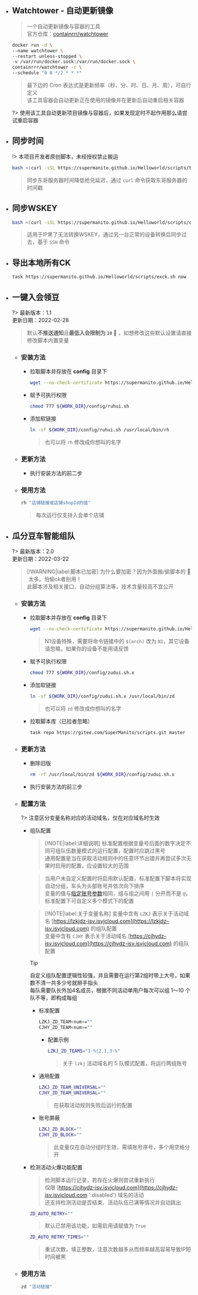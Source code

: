 
- ## Watchtower - 自动更新镜像

  > 一个自动更新镜像与容器的工具\
  > 官方仓库：[containrrr/watchtower](https://github.com/containrrr/watchtower)

  ```bash
  docker run -d \
  --name watchtower \
  --restart unless-stopped \
  -v /var/run/docker.sock:/var/run/docker.sock \
  containrrr/watchtower -c \
  --schedule "0 0 */2 * * *"
  ```
  > 最下边的 Cron 表达式是更新频率（秒、分、时、日、月、周），可自行定义\
  > 该工具容器会自动更新正在使用的镜像并在更新后自动重启相关容器

  ?> 使用该工具自动更新项目镜像与容器后，如果发现定时不起作用那么请尝试重启容器

- ## 同步时间

  !> 本项目开发者原创脚本，未经授权禁止搬运

  ```bash
  bash <(curl -sSL https://supermanito.github.io/Helloworld/scripts/time_sync.sh)
  ```
  > 同步东哥服务器时间降低抢兑延迟，通过 `curl` 命令获取东哥服务器的时间戳

- ## 同步WSKEY

  ```bash
  bash <(curl -sSL https://supermanito.github.io/Helloworld/scripts/cookie_sync.sh)
  ```
  > 适用于IP黑了无法转换WSKEY，通过另一台正常的设备转换后同步过去，基于 `SSH` 命令

- ## 导出本地所有CK

  ```bash
  task https://supermanito.github.io/Helloworld/scripts/exck.sh now
  ```

- ## 一键入会领豆

  ?> 最新版本：1.1\
    更新日期：2022-02-28

  > 默认**不推送通知**且**最低入会限制为 `10` 🐶** ，如想修改这些默认设置请直接修改脚本内置变量

  - ### 安装方法 <!-- {docsify-ignore} -->

    - 拉取脚本并存放在 **config** 目录下

      ```bash
      wget --no-check-certificate https://supermanito.github.io/Helloworld/scripts/ruhui.sh -O ${WORK_DIR}/config/ruhui.sh
      ```

    - 赋予可执行权限

      ```bash
      chmod 777 ${WORK_DIR}/config/ruhui.sh
      ```

    - 添加软链接

      ```bash
      ln -sf ${WORK_DIR}/config/ruhui.sh /usr/local/bin/rh
      ```
      > 也可以将 `rh` 修改成你想叫的名字

  - ### 更新方法 <!-- {docsify-ignore} -->

    - 执行安装方法的前二步

  - ### 使用方法 <!-- {docsify-ignore} -->

    ```bash
    rh "店铺链接或店铺shopId的值"
    ```
    > 每次运行仅支持入会单个店铺

- ## 瓜分豆车智能组队

  ?> 最新版本：2.0\
    更新日期：2022-03-22

  > [!WARNING|label:脚本已加密]
  > 为什么要加密？因为外面搬/偷脚本的 🐶 &nbsp;太多。怕偷ck者别用！\
  > 此脚本涉及相关接口、自动分组算法等，技术含量较高不宜公开

  - ### 安装方法 <!-- {docsify-ignore} -->

    - 拉取脚本并存放在 **config** 目录下

      ```bash
      wget --no-check-certificate https://supermanito.github.io/Helloworld/scripts/$(arch)/zudui.sh.x -O ${WORK_DIR}/config/zudui.sh.x
      ```
      > N1设备特殊，需要将命令链接中的 `$(arch)` 改为 `N1`，其它设备请忽略，如果你的设备不能用请反馈

    - 赋予可执行权限

      ```bash
      chmod 777 ${WORK_DIR}/config/zudui.sh.x
      ```

    - 添加软链接

      ```bash
      ln -sf ${WORK_DIR}/config/zudui.sh.x /usr/local/bin/zd
      ```
      > 也可以将 `zd` 修改成你想叫的名字

    - 拉取脚本库（已拉者忽略）

      ```bash
      task repo https://gitee.com/SuperManito/scripts.git master
      ```

  - ### 更新方法 <!-- {docsify-ignore} -->

    - 删除旧版

      ```bash
      rm -rf /usr/local/bin/zd ${WORK_DIR}/config/zudui.sh.x
      ```

    - 执行安装方法的前三步

  - ### 配置方法 <!-- {docsify-ignore} -->

    ?> 注意区分变量名称对应的活动域名，仅在对应域名时生效

    - 组队配置

      > [!NOTE|label:详细说明]
      > 标准配置根据变量号后面的数字决定不同可组队伍数量模式的运行配置，配置时应跳过黑号\
      > 通用配置是当在获取活动规则中的任意环节出错并再尝试多次无果时启用的配置，应设置较大的范围

      > 当用户未自定义配置时将启用默认配置，标准配置下脚本将实现自动分组，车头为头部账号并依次向下排序\
      > 变量的值与[指定账号参数](https://supermanito.github.io/Helloworld/#/use/执行脚本?id=关于指定账号相关参数的用法示例)相同，组与组之间用 `|` 分开而不是 `@`，标准配置下可自定义多个模式下的配置

      > [!NOTE|label:关于变量名称]
      > 变量中含有 `LZKJ` 表示关于活动域名 [https://lzkjdz-isv.isvjcloud.com](https://lzkjdz-isv.isvjcloud.com) 的组队配置\
      > 变量中含有 `CJHY` 表示关于活动域名 [https://cjhydz-isv.isvjcloud.com](https://cjhydz-isv.isvjcloud.com) 的组队配置

      > [!TIP]
      > 自定义组队配置逻辑性较强，并且需要在运行第2组时带上大号，如果数不清一共多少号就掰手指头\
      > 每队需要队长外加4名成员，根据不同活动单用户每次可以组 1～10 个队不等，即构成每组

      - 标准配置

        ```bash
        LZKJ_ZD_TEAM<num>=""
        CJHY_ZD_TEAM<num>=""
        ```

        - 配置示例

          ```bash
          LZKJ_ZD_TEAM5="1-%|2,1,3-%"
          ```
          > 关于 `lzkj` 活动域名的 5 队模式配置，将运行两组账号

      - 通用配置

        ```bash
        LZKJ_ZD_TEAM_UNIVERSAL=""
        CJHY_ZD_TEAM_UNIVERSAL=""
        ```
        > 在获取活动规则失败后运行的配置

      - 账号屏蔽

        ```bash
        LZKJ_ZD_BLOCK=""
        CJHY_ZD_BLOCK=""
        ```
        > 此变量仅在自动分组时生效，需填账号序号，多个用空格分开

    - 检测活动火爆功能配置

      > 检测脚本运行记录，若存在火爆则尝试重新执行\
      > 仅限 [https://cjhydz-isv.isvjcloud.com](https://cjhydz-isv.isvjcloud.com ':disabled') 域名的活动\
      > 还支持检测活动是否结束、活动队伍已满等情况并自动跳出

      ```bash
      ZD_AUTO_RETRY=""
      ```
      > 默认已禁用该功能，如需启用请赋值为 `True`

      ```bash
      ZD_AUTO_RETRY_TIMES=""
      ```
      > 重试次数，填正整数，注意次数越多从而频率越高容易导致IP短时间被黑

  - ### 使用方法 <!-- {docsify-ignore} -->

    ```bash
    zd "活动链接"
    ```
